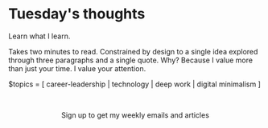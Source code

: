 # Tuesday's thoughts

Learn what I learn. 

Takes two minutes to read. Constrained by design to a single idea explored through three paragraphs and a single quote. Why? Because I value more than just your time. I value your attention.

$topics = [ career-leadership | technology | deep work | digital minimalism ]

<br>
<p align="center">
Sign up to get my weekly emails and articles
</p>

<script async data-uid="334a50172f" src="https://unique-writer-1890.ck.page/334a50172f/index.js"></script>
